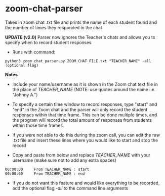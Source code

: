 # zoom-chat-parser
Takes in zoom chat .txt file and prints the name of each student found and the number of times they responded in the chat

**UPDATE (v2.0)** Parser now ignores the Teacher's chats and allows you to specify when to record student responses
- Runs with command: 
```
python3 zoom_chat_parser.py ZOOM_CHAT_FILE.txt "TEACHER_NAME" -all (optional flag)
```

**Notes**
- Include your name/username as it is shown in the Zoom chat text file in the place of *TEACHER_NAME* (NOTE: use quotes around the name i.e. "Johnny A.")

- To specify a certain time window to record responses, type "start" and "end" in the Zoom chat and the parser will only record the student responses within that time frame. This can be done multiple times, and the program will record the total amount of responses from students within those time frames.
- If you were not able to do this during the zoom call, you can edit the raw .txt file and insert these lines where you would like to start and stop the record
- Copy and paste from below and replace *TEACHER_NAME* with your username (make sure not to add any extra spaces)
```
00:00:00	 From TEACHER_NAME : start
00:00:00	 From TEACHER_NAME : end
```

- If you do not want this feature and would like everything to be recorded, add the optional flag *-all* to the command line arguments
